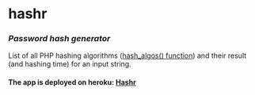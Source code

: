 # hashr
### _Password hash generator_

List of all PHP hashing algorithms ([hash_algos() function](http://php.net/manual/en/function.hash-algos.php)) and their result (and hashing time) for an input string.


#### The app is deployed on heroku: [Hashr](https://hashr-php.herokuapp.com/)
